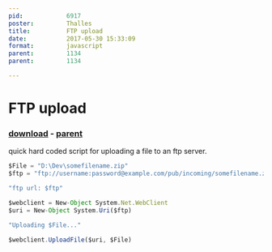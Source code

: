 ```yaml
---
pid:            6917
poster:         Thalles
title:          FTP upload
date:           2017-05-30 15:33:09
format:         javascript
parent:         1134
parent:         1134

---
```


# FTP upload

### [download](6917.js) - [parent](1134.md)

quick hard coded script for uploading a file to an ftp server.

```javascript
$File = "D:\Dev\somefilename.zip"
$ftp = "ftp://username:password@example.com/pub/incoming/somefilename.zip"

"ftp url: $ftp"

$webclient = New-Object System.Net.WebClient
$uri = New-Object System.Uri($ftp)

"Uploading $File..."

$webclient.UploadFile($uri, $File)
```
